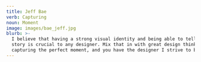 ```yaml
---
title: Jeff Bae
verb: Capturing
noun: Moment
image: images/bae_jeff.jpg
blurb: >-
  I believe that having a strong visual identity and being able to tell your own
  story is crucial to any designer. Mix that in with great design thinking plus
  capturing the perfect moment, and you have the designer I strive to become.
---
```

